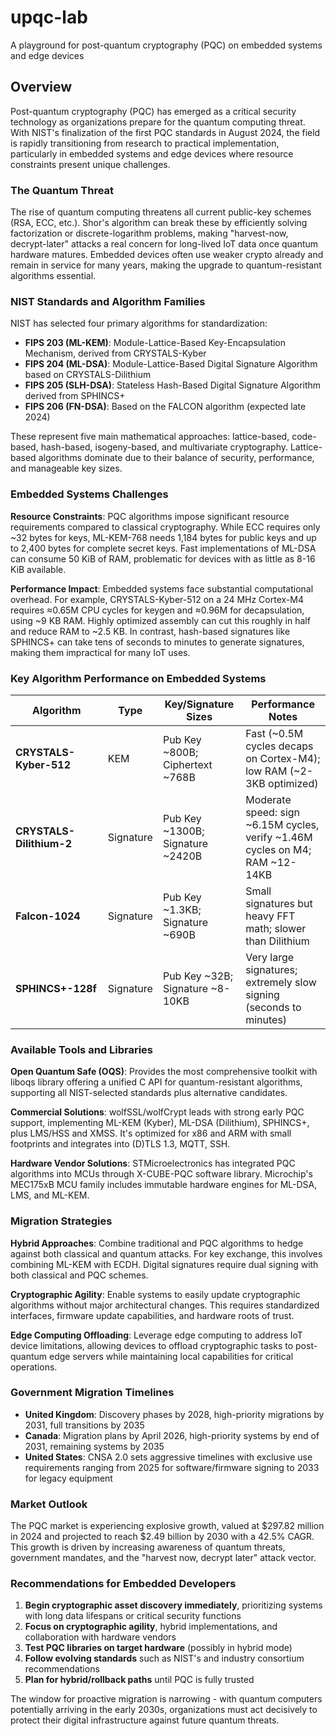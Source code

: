 # upqc-lab
A playground for post-quantum cryptography (PQC) on embedded systems and edge devices

## Overview

Post-quantum cryptography (PQC) has emerged as a critical security technology as organizations prepare for the quantum computing threat. With NIST's finalization of the first PQC standards in August 2024, the field is rapidly transitioning from research to practical implementation, particularly in embedded systems and edge devices where resource constraints present unique challenges.

### The Quantum Threat

The rise of quantum computing threatens all current public-key schemes (RSA, ECC, etc.). Shor's algorithm can break these by efficiently solving factorization or discrete-logarithm problems, making "harvest-now, decrypt-later" attacks a real concern for long-lived IoT data once quantum hardware matures. Embedded devices often use weaker crypto already and remain in service for many years, making the upgrade to quantum-resistant algorithms essential.

### NIST Standards and Algorithm Families

NIST has selected four primary algorithms for standardization:

- **FIPS 203 (ML-KEM)**: Module-Lattice-Based Key-Encapsulation Mechanism, derived from CRYSTALS-Kyber
- **FIPS 204 (ML-DSA)**: Module-Lattice-Based Digital Signature Algorithm based on CRYSTALS-Dilithium  
- **FIPS 205 (SLH-DSA)**: Stateless Hash-Based Digital Signature Algorithm derived from SPHINCS+
- **FIPS 206 (FN-DSA)**: Based on the FALCON algorithm (expected late 2024)

These represent five main mathematical approaches: lattice-based, code-based, hash-based, isogeny-based, and multivariate cryptography. Lattice-based algorithms dominate due to their balance of security, performance, and manageable key sizes.

### Embedded Systems Challenges

**Resource Constraints**: PQC algorithms impose significant resource requirements compared to classical cryptography. While ECC requires only ~32 bytes for keys, ML-KEM-768 needs 1,184 bytes for public keys and up to 2,400 bytes for complete secret keys. Fast implementations of ML-DSA can consume 50 KiB of RAM, problematic for devices with as little as 8-16 KiB available.

**Performance Impact**: Embedded systems face substantial computational overhead. For example, CRYSTALS-Kyber-512 on a 24 MHz Cortex-M4 requires ≈0.65M CPU cycles for keygen and ≈0.96M for decapsulation, using ~9 KB RAM. Highly optimized assembly can cut this roughly in half and reduce RAM to ~2.5 KB. In contrast, hash-based signatures like SPHINCS+ can take tens of seconds to minutes to generate signatures, making them impractical for many IoT uses.

### Key Algorithm Performance on Embedded Systems

| Algorithm | Type | Key/Signature Sizes | Performance Notes |
|-----------|------|-------------------|-------------------|
| **CRYSTALS-Kyber-512** | KEM | Pub Key ~800B; Ciphertext ~768B | Fast (~0.5M cycles decaps on Cortex-M4); low RAM (~2-3KB optimized) |
| **CRYSTALS-Dilithium-2** | Signature | Pub Key ~1300B; Signature ~2420B | Moderate speed: sign ~6.15M cycles, verify ~1.46M cycles on M4; RAM ~12-14KB |
| **Falcon-1024** | Signature | Pub Key ~1.3KB; Signature ~690B | Small signatures but heavy FFT math; slower than Dilithium |
| **SPHINCS+-128f** | Signature | Pub Key ~32B; Signature ~8-10KB | Very large signatures; extremely slow signing (seconds to minutes) |

### Available Tools and Libraries

**Open Quantum Safe (OQS)**: Provides the most comprehensive toolkit with liboqs library offering a unified C API for quantum-resistant algorithms, supporting all NIST-selected standards plus alternative candidates.

**Commercial Solutions**: wolfSSL/wolfCrypt leads with strong early PQC support, implementing ML-KEM (Kyber), ML-DSA (Dilithium), SPHINCS+, plus LMS/HSS and XMSS. It's optimized for x86 and ARM with small footprints and integrates into (D)TLS 1.3, MQTT, SSH.

**Hardware Vendor Solutions**: STMicroelectronics has integrated PQC algorithms into MCUs through X-CUBE-PQC software library. Microchip's MEC175xB MCU family includes immutable hardware engines for ML-DSA, LMS, and ML-KEM.

### Migration Strategies

**Hybrid Approaches**: Combine traditional and PQC algorithms to hedge against both classical and quantum attacks. For key exchange, this involves combining ML-KEM with ECDH. Digital signatures require dual signing with both classical and PQC schemes.

**Cryptographic Agility**: Enable systems to easily update cryptographic algorithms without major architectural changes. This requires standardized interfaces, firmware update capabilities, and hardware roots of trust.

**Edge Computing Offloading**: Leverage edge computing to address IoT device limitations, allowing devices to offload cryptographic tasks to post-quantum edge servers while maintaining local capabilities for critical operations.

### Government Migration Timelines

- **United Kingdom**: Discovery phases by 2028, high-priority migrations by 2031, full transitions by 2035
- **Canada**: Migration plans by April 2026, high-priority systems by end of 2031, remaining systems by 2035  
- **United States**: CNSA 2.0 sets aggressive timelines with exclusive use requirements ranging from 2025 for software/firmware signing to 2033 for legacy equipment

### Market Outlook

The PQC market is experiencing explosive growth, valued at $297.82 million in 2024 and projected to reach $2.49 billion by 2030 with a 42.5% CAGR. This growth is driven by increasing awareness of quantum threats, government mandates, and the "harvest now, decrypt later" attack vector.

### Recommendations for Embedded Developers

1. **Begin cryptographic asset discovery immediately**, prioritizing systems with long data lifespans or critical security functions
2. **Focus on cryptographic agility**, hybrid implementations, and collaboration with hardware vendors
3. **Test PQC libraries on target hardware** (possibly in hybrid mode)
4. **Follow evolving standards** such as NIST's and industry consortium recommendations
5. **Plan for hybrid/rollback paths** until PQC is fully trusted

The window for proactive migration is narrowing - with quantum computers potentially arriving in the early 2030s, organizations must act decisively to protect their digital infrastructure against future quantum threats.
